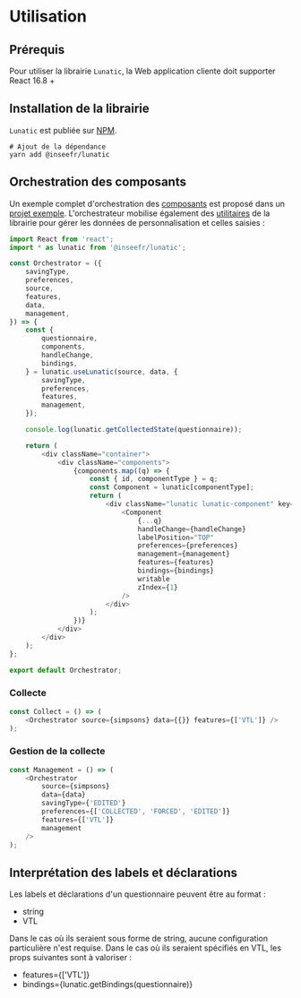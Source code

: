 # Utilisation

## Prérequis

Pour utiliser la librairie `Lunatic`, la Web application cliente doit supporter React 16.8 +

## Installation de la librairie

`Lunatic` est publiée sur [NPM](https://www.npmjs.com/package/@inseefr/lunatic).

```
# Ajout de la dépendance
yarn add @inseefr/lunatic
```

## Orchestration des composants

Un exemple complet d'orchestration des [composants](./components.md) est proposé dans un [projet exemple](https://github.com/InseeFr/Lunatic/tree/master/example). L'orchestrateur mobilise également des [utilitaires](./utils/index.md) de la librairie pour gérer les données de personnalisation et celles saisies :

```javascript
import React from 'react';
import * as lunatic from '@inseefr/lunatic';

const Orchestrator = ({
	savingType,
	preferences,
	source,
	features,
	data,
	management,
}) => {
	const {
		questionnaire,
		components,
		handleChange,
		bindings,
	} = lunatic.useLunatic(source, data, {
		savingType,
		preferences,
		features,
		management,
	});

	console.log(lunatic.getCollectedState(questionnaire));

	return (
		<div className="container">
			<div className="components">
				{components.map((q) => {
					const { id, componentType } = q;
					const Component = lunatic[componentType];
					return (
						<div className="lunatic lunatic-component" key={`component-${id}`}>
							<Component
								{...q}
								handleChange={handleChange}
								labelPosition="TOP"
								preferences={preferences}
								management={management}
								features={features}
								bindings={bindings}
								writable
								zIndex={1}
							/>
						</div>
					);
				})}
			</div>
		</div>
	);
};

export default Orchestrator;
```

### Collecte

```javascript
const Collect = () => (
	<Orchestrator source={simpsons} data={{}} features={['VTL']} />
);
```

### Gestion de la collecte

```javascript
const Management = () => (
	<Orchestrator
		source={simpsons}
		data={data}
		savingType={'EDITED'}
		preferences={['COLLECTED', 'FORCED', 'EDITED']}
		features={['VTL']}
		management
	/>
);
```

## Interprétation des labels et déclarations

Les labels et déclarations d'un questionnaire peuvent être au format :

- string
- VTL

Dans le cas où ils seraient sous forme de string, aucune configuration particulière n'est requise.
Dans le cas où ils seraient spécifiés en VTL, les props suivantes sont à valoriser :

- features={['VTL']}
- bindings={lunatic.getBindings(questionnaire)}
